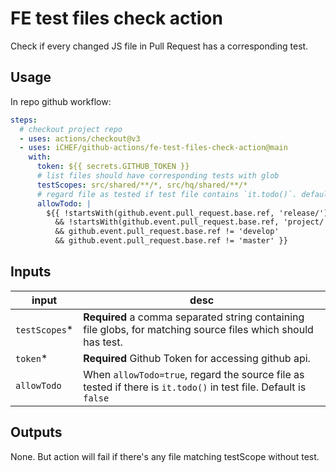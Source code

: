 # FE test files check action

Check if every changed JS file in Pull Request has a corresponding test.

## Usage

In repo github workflow:

```yaml
steps:
  # checkout project repo
  - uses: actions/checkout@v3
  - uses: iCHEF/github-actions/fe-test-files-check-action@main
    with:
      token: ${{ secrets.GITHUB_TOKEN }}
      # list files should have corresponding tests with glob
      testScopes: src/shared/**/*, src/hq/shared/**/*
      # regard file as tested if test file contains `it.todo()`. default is disallowed.
      allowTodo: |
        ${{ !startsWith(github.event.pull_request.base.ref, 'release/')
          && !startsWith(github.event.pull_request.base.ref, 'project/')
          && github.event.pull_request.base.ref != 'develop'
          && github.event.pull_request.base.ref != 'master' }}
```

## Inputs

| input | desc |
| ----- | ---- |
| `testScopes`\* | **Required** a comma separated string containing file globs, for matching source files which should has test. |
| `token`\* | **Required** Github Token for accessing github api. |
| `allowTodo` | When `allowTodo=true`, regard the source file as tested if there is `it.todo()` in test file. Default is `false` |

## Outputs

None. But action will fail if there's any file matching testScope without test.
